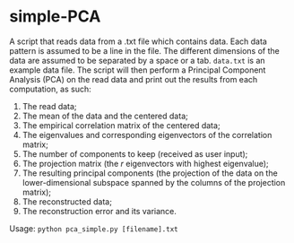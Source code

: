 # simple-PCA

A script that reads data from a .txt file which contains data. Each data pattern is assumed to be a line in the file. The different dimensions of the data are assumed to be separated by a space or a tab. `data.txt` is an example data file.
The script will then perform a Principal Component Analysis (PCA) on the read data and print out the results from each computation, as such:

1. The read data;
2. The mean of the data and the centered data;
3. The empirical correlation matrix of the centered data; 
4. The eigenvalues and corresponding eigenvectors of the correlation matrix;
5. The number of components to keep (received as user input);
6. The projection matrix (the *r* eigenvectors with highest eigenvalue);
7. The resulting principal components (the projection of the data on the lower-dimensional subspace spanned by the columns of the projection matrix);
8. The reconstructed data;
9. The reconstruction error and its variance.

Usage: `python pca_simple.py [filename].txt`
